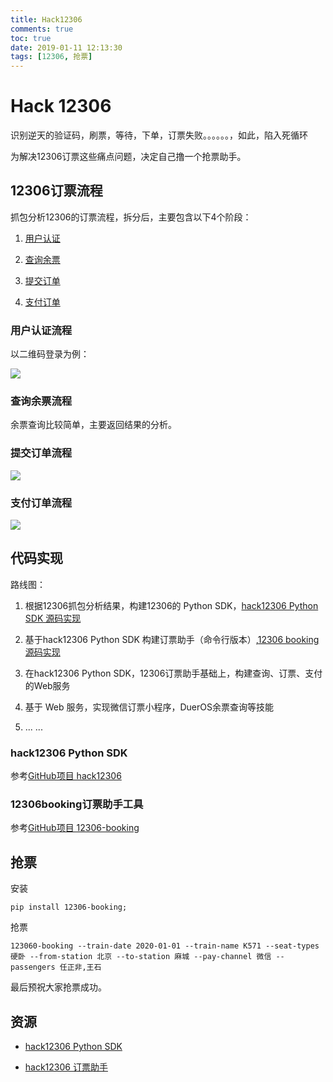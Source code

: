```yaml
---
title: Hack12306
comments: true
toc: true
date: 2019-01-11 12:13:30
tags: [12306, 抢票]
---
```


# Hack 12306

识别逆天的验证码，刷票，等待，下单，订票失败。。。。。。，如此，陷入死循环

为解决12306订票这些痛点问题，决定自己撸一个抢票助手。

<!-- more -->

## 12306订票流程

抓包分析12306的订票流程，拆分后，主要包含以下4个阶段：

1. [用户认证](#用户认证流程)

2. [查询余票](#查询余票流程)

3. [提交订单](#提交订单流程)

4. [支付订单](#支付订单流程)

### 用户认证流程

以二维码登录为例：

![](https://ws4.sinaimg.cn/large/006tNc79ly1fz2it0gtwbj30fn0isjs4.jpg)

### 查询余票流程

余票查询比较简单，主要返回结果的分析。

### 提交订单流程

![](https://ws3.sinaimg.cn/large/006tNc79ly1fz2it026iqj30ej0ic0te.jpg)

### 支付订单流程

![](https://ws1.sinaimg.cn/large/006tNc79ly1fz2it0y8qhj30me0immy8.jpg)

## 代码实现

路线图：

1. 根据12306抓包分析结果，构建12306的 Python SDK，[hack12306 Python SDK 源码实现](https://github.com/hack12306/hack12306)

2. 基于hack12306 Python SDK 构建订票助手（命令行版本）,[12306 booking 源码实现](https://github.com/hack12306/12306-booking)

3. 在hack12306 Python SDK，12306订票助手基础上，构建查询、订票、支付的Web服务

4. 基于 Web 服务，实现微信订票小程序，DuerOS余票查询等技能

5. ... ...

### hack12306 Python SDK

参考[GitHub项目 hack12306](https://github.com/hack12306/hack12306)

### 12306booking订票助手工具

参考[GitHub项目 12306-booking](https://github.com/hack12306/12306-booking)

## 抢票

安装

```shell
pip install 12306-booking;
```

抢票

```
123060-booking --train-date 2020-01-01 --train-name K571 --seat-types 硬卧 --from-station 北京 --to-station 麻城 --pay-channel 微信 --passengers 任正非,王石
```

最后预祝大家抢票成功。

## 资源

*  [hack12306 Python SDK](https://github.com/hack12306/hack12306)

*  [hack12306 订票助手](https://github.com/hack12306/12306-booking)